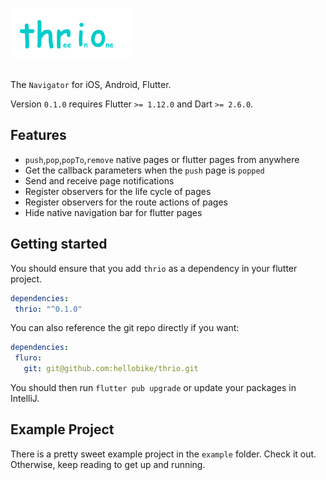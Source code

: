 ![Name](./docs/imgs/thrio.png)
<br/><br/>

The `Navigator` for iOS, Android, Flutter.

Version `0.1.0` requires Flutter `>= 1.12.0` and Dart `>= 2.6.0`. 

## Features

- `push`,`pop`,`popTo`,`remove` native pages or flutter pages from anywhere
- Get the callback parameters when the `push` page is `popped`
- Send and receive page notifications
- Register observers for the life cycle of pages
- Register observers for the route actions of pages
- Hide native navigation bar for flutter pages

## Getting started

You should ensure that you add `thrio` as a dependency in your flutter project.
```yaml
dependencies:
 thrio: "^0.1.0"
```

You can also reference the git repo directly if you want:
```yaml
dependencies:
 fluro:
   git: git@github.com:hellobike/thrio.git
```

You should then run `flutter pub upgrade` or update your packages in IntelliJ.

## Example Project

There is a pretty sweet example project in the `example` folder. Check it out. Otherwise, keep reading to get up and running.